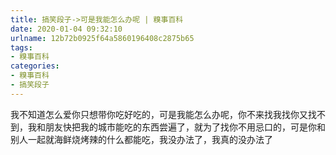 ```yaml
---
title: 搞笑段子->可是我能怎么办呢 | 糗事百科
date: 2020-01-04 09:32:10
urlname: 12b72b0925f64a5860196408c2875b65
tags: 
- 糗事百科
categories:
- 糗事百科
- 搞笑段子
---
```

我不知道怎么爱你只想带你吃好吃的，可是我能怎么办呢，你不来找我找你又找不到，我和朋友快把我的城市能吃的东西尝遍了，就为了找你不用忌口的，可是你和别人一起就海鲜烧烤辣的什么都能吃，我没办法了，我真的没办法了


